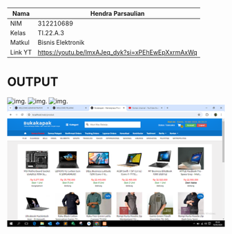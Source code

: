 | Nama      | Hendra Parsaulian                                     |
| --------- | -----------                                           |
| NIM       | 312210689                                             |
| Kelas     | TI.22.A.3                                             |
| Matkul    | Bisnis Elektronik                                     |
| Link YT   | https://youtu.be/ImxAJeq_dyk?si=xPEhEwEpXxrmAxWq      |

# OUTPUT
![img](../web/img/pelapaklogin.PNG).
![img](../web/img/loginlonsumen.PNG).
![img](../web/img/pelapak.PNG).
![img](https://github.com/Hendraparsaulian28/be_ecommerce/blob/main/img/bukakapak.PNG)

